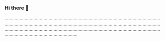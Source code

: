 ### Hi there 👋

..............................................................................................................................................................................................................................................................................................................................................................................................................................................